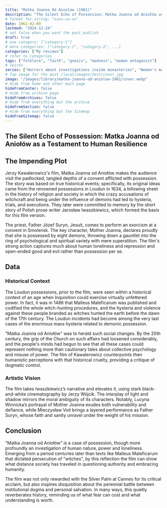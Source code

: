 ```yaml
---
title: "Matka Joanna Od Aniolow (1961)"
description: "The Silent Echo of Possession: Matka Joanna od Aniołów as a Testament to Human Resilience"
# format for string: "xxxx-xx-xx"
date: 1961-02-09
lastmod: "2024-12-24"
# set false when you want the post publish
draft: true
# one category: ["category-1"]
# more categories: ["category-1", "category-2", ...]
categories: ["My reviews"]
# refer to categories
tags: ["folklore", "faith", "gnosis", "madness", "woman antagonist"]
# seires
series: ["Horrors about investigations inside monasteries", "Women's monasteries infiltrated by Evil"]
# Top image for the post /local/images/test/cover.jpg
image: "/images/library/matka-joanna-od-aniolow-1961/cover.webp"
# Hide from home and other main page
hideFromCenter: false
# Hide from archive page
hideFromArchives: false
# Hide from everything but the archive
hideFromSection: false
# Hide from everything but the Sitemap
hideFromSitemap: false
---
```

## The Silent Echo of Possession: Matka Joanna od Aniołów as a Testament to Human Resilience

## The Impending Plot

Jerzy Kawalerowicz's film, Matka Joanna od Aniołów makes the audience visit the padlocked, tangled depths of a convent afflicted with possession. The story was based on true historical events; specifically, its original ideas came from the renowned possessions in Loudun in 1634, a billowing sheet in the history of religion and society in which the crazy accusations of witchcraft and being under the influence of demons had led to hysteria, trials, and executions. They later were committed to memory by the short story of Polish prose writer Jarosław Iwaszkiewicz, which formed the basis for this film version.

The priest, Father Józef Suryn, Jesuit, comes to perform an exorcism at a convent in Smolensk. The key character, Mother Joanna, declares proudly that she is possessed by eight demons, throwing down a gauntlet into the ring of psychological and spiritual variety with mere superstition. The film's strong action captures much about human loneliness and repression and open-ended good and evil rather than possession per se.

## Data

### Historical Context

The Loudun possessions, prior to the film, were seen within a historical context of an age when Inquisition could exercise virtually unfettered power. In fact, it was in 1486 that Malleus Maleficarum was published and codified the whole witch-hunting procedures, and the hysteria and violence against these people branded as witches hunted the earth before the dawn of the 17th century. The Loudun incidents had become among the very last cases of the enormous mass hysteria related to demonic possession.

"Matka Joanna od Aniołów" was to herald such social changes. By the 20th century, the grip of the Church on such affairs had loosened considerably, and the people's minds had begun to see that all these cases could represent nothing more than cautionary tales about collective psychology and misuse of power. The film of Kawalerowicz counterpoints then humanistic perceptions with that historical cruelty, providing a critique of dogmatic control.

### Artistic Vision

The film takes Iwaszkiewicz’s narrative and elevates it, using stark black-and-white cinematography by Jerzy Wójcik. The interplay of light and shadow mirrors the moral ambiguity of its characters. Notably, Lucyna Winnicka’s portrayal of Mother Joanna exudes both vulnerability and defiance, while Mieczysław Voit brings a layered performance as Father Suryn, whose faith and sanity unravel under the weight of his mission.

## Conclusion

"Matka Joanna od Aniołów" is a case of possession, though more profoundly an investigation of human nature, power and loneliness. Emerging from a period centuries later than texts like Malleus Maleficarum that dictated persecution of "witches", by this reflection the film can show what distance society has traveled in questioning authority and embracing humanity.

The film was not only rewarded with the Silver Palm at Cannes for its critical acclaim, but also inspires disquisition about the perennial battle between institutional dogma and personal salvation. In many ways, this quietly reverberates history, reminding us of what fear can cost and what understanding is worth.